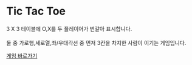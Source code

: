 # Tic Tac Toe
3 X 3 테이블에 O,X를 두 플레이어가 번갈아 표시합니다.<br><br>
둘 중 가로행,세로열,좌/우대각선 중 먼저 3칸을 차지한 사람이 이기는 게임입니다. 

[게임 바로가기](https://jl40.github.io/Project/)
